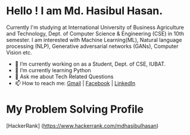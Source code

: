 # Hello ! I am Md. Hasibul Hasan.

Currently I'm studying at International University of Business Agriculture and Technology, Dept. of Computer Science & Engineering (CSE) in 10th semester. I am interested with Machine Learning(ML), Natural language processing (NLP), Generative adversarial networks (GANs), Computer Vision etc.

- 🔭 I’m currently working on as a Student, Dept. of CSE, IUBAT.
- 🌱 I’m currently learning Python
- 💬 Ask me about Tech Related Questions
- 📫 How to reach me: [Gmail](cse.mdhasibulhasan@gmail.com) | [Facebook](https://www.facebook.com/mdhasibulhasan3137) | [LinkedIn](https://www.linkedin.com/in/mdhasibulhasan3137) 

# My Problem Solving Profile
[HackerRank] (https://www.hackerrank.com/mdhasibulhasan)
